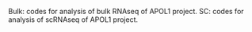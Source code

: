 Bulk: codes for analysis of bulk RNAseq of APOL1 project.
SC: codes for analysis of scRNAseq of APOL1 project.
